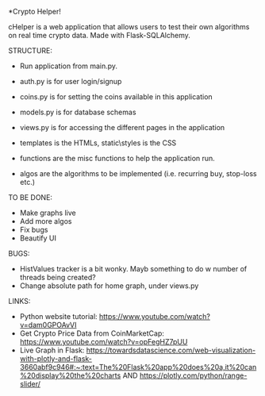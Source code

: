 *Crypto Helper!

cHelper is a web application that allows users to test their own algorithms on real time crypto data. Made with Flask-SQLAlchemy.

STRUCTURE:
- Run application from main.py.

- auth.py is for user login/signup
- coins.py is for setting the coins available in this application
- models.py is for database schemas
- views.py is for accessing the different pages in the application
- templates is the HTMLs, static\styles is the CSS
- functions are the misc functions to help the application run.
- algos are the algorithms to be implemented (i.e. recurring buy, stop-loss etc.)

TO BE DONE:
- Make graphs live
- Add more algos
- Fix bugs
- Beautify UI

BUGS:
- HistValues tracker is a bit wonky. Mayb something to do w number of threads being created?
- Change absolute path for home graph, under views.py

LINKS:
- Python website tutorial: https://www.youtube.com/watch?v=dam0GPOAvVI 
- Get Crypto Price Data from CoinMarketCap: https://www.youtube.com/watch?v=opFegHZ7pUU
- Live Graph in Flask: https://towardsdatascience.com/web-visualization-with-plotly-and-flask-3660abf9c946#:~:text=The%20Flask%20app%20does%20a,it%20can%20display%20the%20charts AND https://plotly.com/python/range-slider/